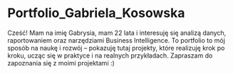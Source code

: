 # Portfolio_Gabriela_Kosowska
Cześć! 
Mam na imię Gabrysia, mam 22 lata i interesuję się analizą danych, raportowaniem oraz narzędziami Business Intelligence.
To portfolio to mój sposób na naukę i rozwój – pokazuję tutaj projekty, które realizuję krok po kroku, ucząc się w praktyce i na realnych przykładach.
Zapraszam do zapoznania się z moimi projektami :)
